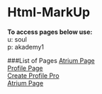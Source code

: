 # Html-MarkUp
**To access pages below use:** <br/>
u: soul <br/>
p: akademy1

###List of Pages
[Atrium Page](http://192.3.19.88/login.php)<br/>
[Profile Page](http://192.3.19.88/profile.php) <br/>
[Create Profile Pro](http://192.3.19.88/)<br/>
[Atrium Page](http://192.3.19.88/atrium.php)
